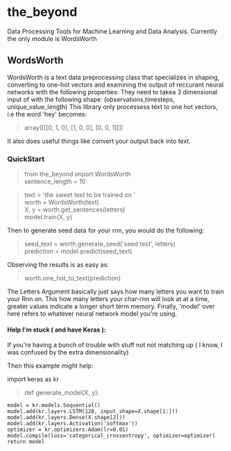 # the_beyond
Data Processing Tools for Machine Learning and Data Analysis. Currently the only module is WordsWorth

## WordsWorth
WordsWorth is a text data preprocessing class that specializes in shaping, converting to one-hot vectors and examining the output of reccurant neural networks with the following properties: 
They need to takea 3 dimensional input of with the following shape: 
(observations,timesteps, unique_value_length) 
This library only processess text to one hot vectors, i.e the word 'hey' becomes: 
> array([[[0, 1, 0],
        [1, 0, 0],
        [0, 0, 1]]])

It also does useful things like convert your output back into text. 

### QuickStart
>from the_beyond import WordsWorth  
sentence_length = 10 

>text = 'the sweet text to be trained on  '  
worth = WordsWorth(text)  
X, y = worth.get_sentences(letters)  
model.train(X, y)  

Then to generate seed data for your rnn, you would do the following: 

> seed_text = worth.generate_seed('seed text', letters)  
prediction = model.predict(seed_text)

Observing the results is as easy as: 
>worth.one_hot_to_text(prediction)



The Letters Argument basically just says how many letters you want to train your Rnn on. 
This how many letters your char-rnn will look at at a time, greater values indicate a longer short term memory.
Finally, 'model' over here refers to whatever neural network model you're using. 

#### Help I'm stuck ( and have Keras ):
If you're having a bunch of trouble with stuff not not matching up ( I know, I was confused by the extra dimensionality)

Then this example might help:

import keras as kr
>def generate_model(X, y):

    model = kr.models.Sequential()
    model.add(kr.layers.LSTM(128, input_shape=X.shape[1:]))
    model.add(kr.layers.Dense(X.shape[2]))
    model.add(kr.layers.Activation('softmax'))
    optimizer = kr.optimizers.Adam(lr=0.01)
    model.compile(loss='categorical_crossentropy', optimizer=optimizer)
    return model





